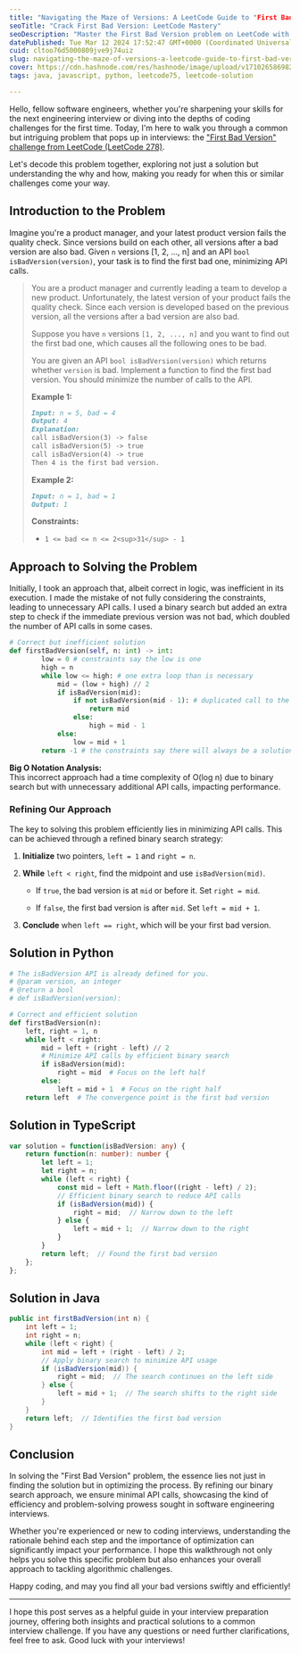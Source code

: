 ```yaml
---
title: "Navigating the Maze of Versions: A LeetCode Guide to "First Bad Version""
seoTitle: "Crack First Bad Version: LeetCode Mastery"
seoDescription: "Master the First Bad Version problem on LeetCode with our in-depth guide. Learn optimized solutions in Python, TypeScript, and Java to ace your interviews"
datePublished: Tue Mar 12 2024 17:52:47 GMT+0000 (Coordinated Universal Time)
cuid: cltoo76d5000809jve9j74uiz
slug: navigating-the-maze-of-versions-a-leetcode-guide-to-first-bad-version
cover: https://cdn.hashnode.com/res/hashnode/image/upload/v1710265869825/4a735948-cb6e-42b5-93ab-0a95850bcf35.webp
tags: java, javascript, python, leetcode75, leetcode-solution

---
```


Hello, fellow software engineers, whether you're sharpening your skills for the next engineering interview or diving into the depths of coding challenges for the first time. Today, I'm here to walk you through a common but intriguing problem that pops up in interviews: the ["First Bad Version" challenge from LeetCode (LeetCode 278)](https://leetcode.com/problems/first-bad-version/description/).

Let's decode this problem together, exploring not just a solution but understanding the why and how, making you ready for when this or similar challenges come your way.

## Introduction to the Problem

Imagine you're a product manager, and your latest product version fails the quality check. Since versions build on each other, all versions after a bad version are also bad. Given `n` versions \[1, 2, ..., n\] and an API `bool isBadVersion(version)`, your task is to find the first bad one, minimizing API calls.

> You are a product manager and currently leading a team to develop a new product. Unfortunately, the latest version of your product fails the quality check. Since each version is developed based on the previous version, all the versions after a bad version are also bad.
> 
> Suppose you have `n` versions `[1, 2, ..., n]` and you want to find out the first bad one, which causes all the following ones to be bad.
> 
> You are given an API `bool isBadVersion(version)` which returns whether `version` is bad. Implement a function to find the first bad version. You should minimize the number of calls to the API.
> 
> **Example 1:**
> 
> ```markdown
> Input: n = 5, bad = 4
> Output: 4
> Explanation:
> call isBadVersion(3) -> false
> call isBadVersion(5) -> true
> call isBadVersion(4) -> true
> Then 4 is the first bad version.
> ```
> 
> **Example 2:**
> 
> ```markdown
> Input: n = 1, bad = 1
> Output: 1
> ```
> 
> **Constraints:**
> 
> * `1 <= bad <= n <= 2<sup>31</sup> - 1`
>     

## Approach to Solving the Problem

Initially, I took an approach that, albeit correct in logic, was inefficient in its execution. I made the mistake of not fully considering the constraints, leading to unnecessary API calls. I used a binary search but added an extra step to check if the immediate previous version was not bad, which doubled the number of API calls in some cases.

```python
# Correct but inefficient solution
def firstBadVersion(self, n: int) -> int:
        low = 0 # constraints say the low is one
        high = n
        while low <= high: # one extra loop than is necessary
            mid = (low + high) // 2
            if isBadVersion(mid):
                if not isBadVersion(mid - 1): # duplicated call to the API
                    return mid
                else:
                    high = mid - 1 
            else:
                low = mid + 1
        return -1 # the constraints say there will always be a solution
```

**Big O Notation Analysis:**  
This incorrect approach had a time complexity of O(log n) due to binary search but with unnecessary additional API calls, impacting performance.

### Refining Our Approach

The key to solving this problem efficiently lies in minimizing API calls. This can be achieved through a refined binary search strategy:

1. **Initialize** two pointers, `left = 1` and `right = n`.
    
2. **While** `left < right`, find the midpoint and use `isBadVersion(mid)`.
    
    * If `true`, the bad version is at `mid` or before it. Set `right = mid`.
        
    * If `false`, the first bad version is after `mid`. Set `left = mid + 1`.
        
3. **Conclude** when `left == right`, which will be your first bad version.
    

## Solution in Python

```python
# The isBadVersion API is already defined for you.
# @param version, an integer
# @return a bool
# def isBadVersion(version):

# Correct and efficient solution
def firstBadVersion(n):
    left, right = 1, n
    while left < right:
        mid = left + (right - left) // 2
        # Minimize API calls by efficient binary search
        if isBadVersion(mid):
            right = mid  # Focus on the left half
        else:
            left = mid + 1  # Focus on the right half
    return left  # The convergence point is the first bad version
```

## Solution in TypeScript

```typescript
var solution = function(isBadVersion: any) {
    return function(n: number): number {
        let left = 1;
        let right = n;
        while (left < right) {
            const mid = left + Math.floor((right - left) / 2);
            // Efficient binary search to reduce API calls
            if (isBadVersion(mid)) {
                right = mid;  // Narrow down to the left
            } else {
                left = mid + 1;  // Narrow down to the right
            }
        }
        return left;  // Found the first bad version
    };
};
```

## Solution in Java

```java
public int firstBadVersion(int n) {
    int left = 1;
    int right = n;
    while (left < right) {
        int mid = left + (right - left) / 2;
        // Apply binary search to minimize API usage
        if (isBadVersion(mid)) {
            right = mid;  // The search continues on the left side
        } else {
            left = mid + 1;  // The search shifts to the right side
        }
    }
    return left;  // Identifies the first bad version
}
```

## Conclusion

In solving the "First Bad Version" problem, the essence lies not just in finding the solution but in optimizing the process. By refining our binary search approach, we ensure minimal API calls, showcasing the kind of efficiency and problem-solving prowess sought in software engineering interviews.

Whether you're experienced or new to coding interviews, understanding the rationale behind each step and the importance of optimization can significantly impact your performance. I hope this walkthrough not only helps you solve this specific problem but also enhances your overall approach to tackling algorithmic challenges.

Happy coding, and may you find all your bad versions swiftly and efficiently!

---

I hope this post serves as a helpful guide in your interview preparation journey, offering both insights and practical solutions to a common interview challenge. If you have any questions or need further clarifications, feel free to ask. Good luck with your interviews!